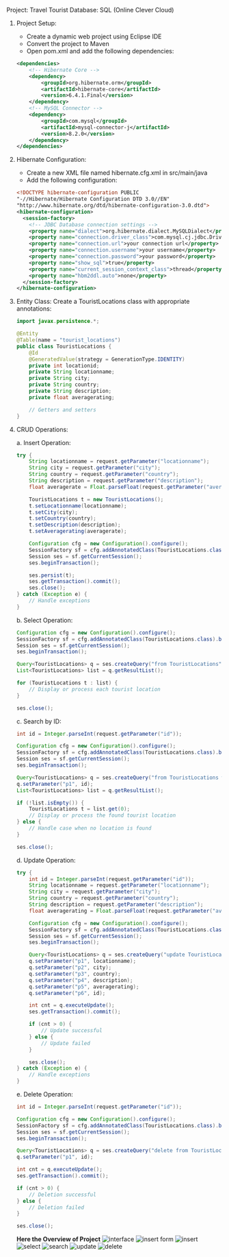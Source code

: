 Project: Travel Tourist
Database: SQL (Online Clever Cloud)

1. Project Setup:
   - Create a dynamic web project using Eclipse IDE
   - Convert the project to Maven
   - Open pom.xml and add the following dependencies:

   ```xml
   <dependencies>
       <!-- Hibernate Core -->
       <dependency>
           <groupId>org.hibernate.orm</groupId>
           <artifactId>hibernate-core</artifactId>
           <version>6.4.1.Final</version>
       </dependency>
       <!-- MySQL Connector -->
       <dependency>
           <groupId>com.mysql</groupId>
           <artifactId>mysql-connector-j</artifactId>
           <version>8.2.0</version>
       </dependency>
   </dependencies>
   ```

2. Hibernate Configuration:
   - Create a new XML file named hibernate.cfg.xml in src/main/java
   - Add the following configuration:

   ```xml
   <!DOCTYPE hibernate-configuration PUBLIC
   "-//Hibernate/Hibernate Configuration DTD 3.0//EN"
   "http://www.hibernate.org/dtd/hibernate-configuration-3.0.dtd">
   <hibernate-configuration>
     <session-factory>
       <!-- JDBC Database connection settings -->
       <property name="dialect">org.hibernate.dialect.MySQLDialect</property>
       <property name="connection.driver_class">com.mysql.cj.jdbc.Driver</property>
       <property name="connection.url">your connection url</property>
       <property name="connection.username">your username</property>
       <property name="connection.password">your password</property>
       <property name="show_sql">true</property>
       <property name="current_session_context_class">thread</property>
       <property name="hbm2ddl.auto">none</property>
     </session-factory>
   </hibernate-configuration>
   ```

3. Entity Class:
   Create a TouristLocations class with appropriate annotations:

   ```java
   import javax.persistence.*;

   @Entity
   @Table(name = "tourist_locations")
   public class TouristLocations {
       @Id
       @GeneratedValue(strategy = GenerationType.IDENTITY)
       private int locationid;
       private String locationname;
       private String city;
       private String country;
       private String description;
       private float averagerating;

       // Getters and setters
   }
   ```

4. CRUD Operations:

   a. Insert Operation:
   ```java
   try {
       String locationname = request.getParameter("locationname");
       String city = request.getParameter("city");
       String country = request.getParameter("country");
       String description = request.getParameter("description");
       float averagerate = Float.parseFloat(request.getParameter("averagerate"));

       TouristLocations t = new TouristLocations();
       t.setLocationname(locationname);
       t.setCity(city);
       t.setCountry(country);
       t.setDescription(description);
       t.setAveragerating(averagerate);

       Configuration cfg = new Configuration().configure();
       SessionFactory sf = cfg.addAnnotatedClass(TouristLocations.class).buildSessionFactory();
       Session ses = sf.getCurrentSession();
       ses.beginTransaction();

       ses.persist(t);
       ses.getTransaction().commit();
       ses.close();
   } catch (Exception e) {
       // Handle exceptions
   }
   ```

   b. Select Operation:
   ```java
   Configuration cfg = new Configuration().configure();
   SessionFactory sf = cfg.addAnnotatedClass(TouristLocations.class).buildSessionFactory();
   Session ses = sf.getCurrentSession();
   ses.beginTransaction();

   Query<TouristLocations> q = ses.createQuery("from TouristLocations", TouristLocations.class);
   List<TouristLocations> list = q.getResultList();

   for (TouristLocations t : list) {
       // Display or process each tourist location
   }

   ses.close();
   ```

   c. Search by ID:
   ```java
   int id = Integer.parseInt(request.getParameter("id"));

   Configuration cfg = new Configuration().configure();
   SessionFactory sf = cfg.addAnnotatedClass(TouristLocations.class).buildSessionFactory();
   Session ses = sf.getCurrentSession();
   ses.beginTransaction();

   Query<TouristLocations> q = ses.createQuery("from TouristLocations where locationid = :p1", TouristLocations.class);
   q.setParameter("p1", id);
   List<TouristLocations> list = q.getResultList();

   if (!list.isEmpty()) {
       TouristLocations t = list.get(0);
       // Display or process the found tourist location
   } else {
       // Handle case when no location is found
   }

   ses.close();
   ```

   d. Update Operation:
   ```java
   try {
       int id = Integer.parseInt(request.getParameter("id"));
       String locationname = request.getParameter("locationname");
       String city = request.getParameter("city");
       String country = request.getParameter("country");
       String description = request.getParameter("description");
       float averagerating = Float.parseFloat(request.getParameter("averagerating"));

       Configuration cfg = new Configuration().configure();
       SessionFactory sf = cfg.addAnnotatedClass(TouristLocations.class).buildSessionFactory();
       Session ses = sf.getCurrentSession();
       ses.beginTransaction();

       Query<TouristLocations> q = ses.createQuery("update TouristLocations set locationname = :p1, city = :p2, country = :p3, description = :p4, averagerating = :p5 where locationid = :p6");
       q.setParameter("p1", locationname);
       q.setParameter("p2", city);
       q.setParameter("p3", country);
       q.setParameter("p4", description);
       q.setParameter("p5", averagerating);
       q.setParameter("p6", id);

       int cnt = q.executeUpdate();
       ses.getTransaction().commit();

       if (cnt > 0) {
           // Update successful
       } else {
           // Update failed
       }

       ses.close();
   } catch (Exception e) {
       // Handle exceptions
   }
   ```

   e. Delete Operation:
   ```java
   int id = Integer.parseInt(request.getParameter("id"));

   Configuration cfg = new Configuration().configure();
   SessionFactory sf = cfg.addAnnotatedClass(TouristLocations.class).buildSessionFactory();
   Session ses = sf.getCurrentSession();
   ses.beginTransaction();

   Query<TouristLocations> q = ses.createQuery("delete from TouristLocations where locationid = :p1");
   q.setParameter("p1", id);

   int cnt = q.executeUpdate();
   ses.getTransaction().commit();

   if (cnt > 0) {
       // Deletion successful
   } else {
       // Deletion failed
   }

   ses.close();
   ```
   **Here the Overview of Project**
![interface](https://github.com/user-attachments/assets/3478f5c0-8751-433f-908b-bb901d456442)
![insert form](https://github.com/user-attachments/assets/9f53ce6e-7336-4cc5-98f9-70a17c65311e)
![insert](https://github.com/user-attachments/assets/f4fb221f-dd08-427b-910f-7849d5e8be2a)
![select](https://github.com/user-attachments/assets/8346b0d2-084e-4574-85df-c94ddd5b9aa1)
![search](https://github.com/user-attachments/assets/52dbed09-89c3-4d51-b619-10571735a85d)
![update](https://github.com/user-attachments/assets/3d21d753-5493-4d3c-be57-a96e475beb1a)
![delete](https://github.com/user-attachments/assets/1352bbde-190a-4149-815b-25941f56c6ff)
